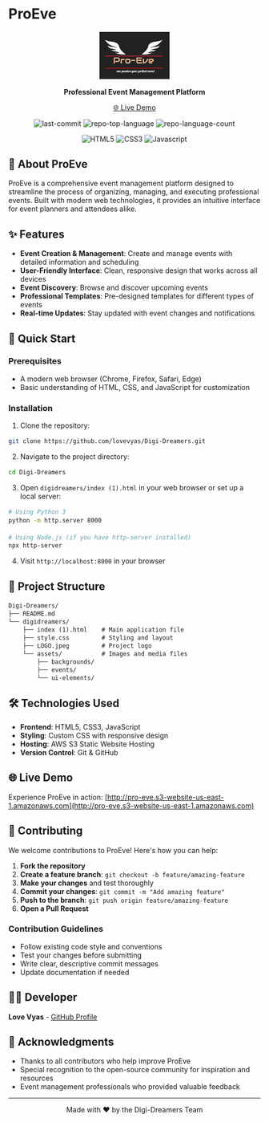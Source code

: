 # ProEve

<p align="center">
  <a href="http://pro-eve.s3-website-us-east-1.amazonaws.com">
    <img src="digidreamers/LOGO.jpeg" width="140" alt="ProEve Logo"/>
  </a>
</p>

<p align="center">
  <strong>Professional Event Management Platform</strong>
</p>

<p align="center">
  <a href="http://pro-eve.s3-website-us-east-1.amazonaws.com">🌐 Live Demo</a>
</p>

<p align="center">
  <img src="https://img.shields.io/github/last-commit/lovevyas/Digi-Dreamers?style=flat&logo=git&logoColor=white&color=0080ff" alt="last-commit">
  <img src="https://img.shields.io/github/languages/top/lovevyas/Digi-Dreamers?style=flat&color=0080ff" alt="repo-top-language">
  <img src="https://img.shields.io/github/languages/count/lovevyas/Digi-Dreamers?style=flat&color=0080ff" alt="repo-language-count">
</p>

<p align="center">
  <img src="https://img.shields.io/badge/HTML5-E34F26?style=for-the-badge&logo=html5&logoColor=white" alt="HTML5">
  <img src="https://img.shields.io/badge/CSS3-1572B6?style=for-the-badge&logo=css3&logoColor=white" alt="CSS3">
  <img src="https://img.shields.io/badge/Javascript-F0DB4F?style=for-the-badge&labelColor=black&logo=javascript&logoColor=F0DB4F" alt="Javascript">
</p>

## 📖 About ProEve

ProEve is a comprehensive event management platform designed to streamline the process of organizing, managing, and executing professional events. Built with modern web technologies, it provides an intuitive interface for event planners and attendees alike.

## ✨ Features

- **Event Creation & Management**: Create and manage events with detailed information and scheduling
- **User-Friendly Interface**: Clean, responsive design that works across all devices
- **Event Discovery**: Browse and discover upcoming events
- **Professional Templates**: Pre-designed templates for different types of events
- **Real-time Updates**: Stay updated with event changes and notifications

## 🚀 Quick Start

### Prerequisites

- A modern web browser (Chrome, Firefox, Safari, Edge)
- Basic understanding of HTML, CSS, and JavaScript for customization

### Installation

1. Clone the repository:
```bash
git clone https://github.com/lovevyas/Digi-Dreamers.git
```

2. Navigate to the project directory:
```bash
cd Digi-Dreamers
```

3. Open `digidreamers/index (1).html` in your web browser or set up a local server:
```bash
# Using Python 3
python -m http.server 8000

# Using Node.js (if you have http-server installed)
npx http-server
```

4. Visit `http://localhost:8000` in your browser

## 📁 Project Structure

```
Digi-Dreamers/
├── README.md
└── digidreamers/
    ├── index (1).html    # Main application file
    ├── style.css         # Styling and layout
    ├── LOGO.jpeg         # Project logo
    └── assets/           # Images and media files
        ├── backgrounds/
        ├── events/
        └── ui-elements/
```

## 🛠️ Technologies Used

- **Frontend**: HTML5, CSS3, JavaScript
- **Styling**: Custom CSS with responsive design
- **Hosting**: AWS S3 Static Website Hosting
- **Version Control**: Git & GitHub

## 🌐 Live Demo

Experience ProEve in action: [http://pro-eve.s3-website-us-east-1.amazonaws.com](http://pro-eve.s3-website-us-east-1.amazonaws.com)

## 🤝 Contributing

We welcome contributions to ProEve! Here's how you can help:

1. **Fork the repository**
2. **Create a feature branch**: `git checkout -b feature/amazing-feature`
3. **Make your changes** and test thoroughly
4. **Commit your changes**: `git commit -m "Add amazing feature"`
5. **Push to the branch**: `git push origin feature/amazing-feature`
6. **Open a Pull Request**

### Contribution Guidelines

- Follow existing code style and conventions
- Test your changes before submitting
- Write clear, descriptive commit messages
- Update documentation if needed

## 👨‍💻 Developer

**Love Vyas** - [GitHub Profile](https://github.com/lovevyas)

## 🙏 Acknowledgments

- Thanks to all contributors who help improve ProEve
- Special recognition to the open-source community for inspiration and resources
- Event management professionals who provided valuable feedback

---

<p align="center">
  Made with ❤️ by the Digi-Dreamers Team
</p>
